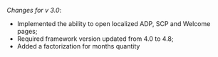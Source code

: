 _Changes for v 3.0_:
- Implemented the ability to open localized ADP, SCP and Welcome pages;
- Required framework version updated from 4.0 to 4.8;
- Added a factorization for months quantity
